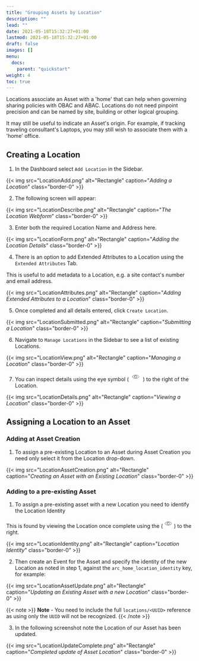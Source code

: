 ```yaml
---
title: "Grouping Assets by Location"
description: ""
lead: ""
date: 2021-05-18T15:32:27+01:00
lastmod: 2021-05-18T15:32:27+01:00
draft: false
images: []
menu:
  docs:
    parent: "quickstart"
weight: 4
toc: true
---
```


Locations associate an Asset with a 'home' that can help when governing sharing policies with OBAC and ABAC. Locations do not need pinpoint precision and can be named by site, building or other logical grouping.

It may still be useful to indicate an Asset's origin. For example, if tracking traveling consultant's Laptops, you may still wish to associate them with a 'home' office.


## Creating a Location

1. In the Dashboard select `Add Location` in the Sidebar.

{{< img src="LocationAdd.png" alt="Rectangle" caption="<em>Adding a Location</em>" class="border-0" >}}

2. The following screen will appear:

{{< img src="LocationDescribe.png" alt="Rectangle" caption="<em>The Location Webform</em>" class="border-0" >}}

3. Enter both the required Location Name and Address here.

{{< img src="LocationForm.png" alt="Rectangle" caption="<em>Adding the Location Details</em>" class="border-0" >}}

4. There is an option to add Extended Attributes to a Location using the `Extended Attributes` Tab. 

This is useful to add metadata to a Location, e.g. a site contact's number and email address.

{{< img src="LocationAttributes.png" alt="Rectangle" caption="<em>Adding Extended Attributes to a Location</em>" class="border-0" >}}

5. Once completed and all details entered, click `Create Location`.

{{< img src="LocationSubmitted.png" alt="Rectangle" caption="<em>Submitting a Location</em>" class="border-0" >}}

6. Navigate to `Manage Locations` in the Sidebar to see a list of existing Locations.

{{< img src="LocationView.png" alt="Rectangle" caption="<em>Managing a Location</em>" class="border-0" >}}

7. You can inspect details using the eye symbol ( ![](EyeSymbol.png) ) to the right of the Location.

{{< img src="LocationDetails.png" alt="Rectangle" caption="<em>Viewing a Location</em>" class="border-0" >}}

## Assigning a Location to an Asset

### Adding at Asset Creation

1. To assign a pre-existing Location to an Asset during Asset Creation you need only select it from the Location drop-down.

{{< img src="LocationAssetCreation.png" alt="Rectangle" caption="<em>Creating an Asset with an Existing Location</em>" class="border-0" >}}

### Adding to a pre-existing Asset

1. To assign a pre-existing asset with a new Location you need to identify the Location Identity

This is found by viewing the Location once complete using the (![](EyeSymbol.png)) to the right.

{{< img src="LocationIdentity.png" alt="Rectangle" caption="<em>Location Identity</em>" class="border-0" >}}

2. Then create an Event for the Asset and specify the identity of the new Location as noted in step 1, against the `arc_home_location_identity` key, for example:

{{< img src="LocationAssetUpdate.png" alt="Rectangle" caption="<em>Updating an Existing Asset with a new Location</em>" class="border-0" >}}

{{< note >}}
**Note** - You need to include the full `locations/<UUID>` reference as using only the `UUID` will not be recognized.
{{< /note >}}

3. In the following screenshot note the Location of our Asset has been updated.

{{< img src="LocationUpdateComplete.png" alt="Rectangle" caption="<em>Completed update of Asset Location</em>" class="border-0" >}}

